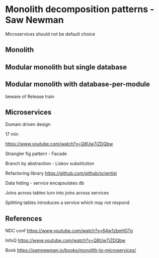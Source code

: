 
# Monolith decomposition patterns - Saw Newman

Microservices should not be default choice

## Monolith

## Modular monolith but single database

## Modular monolith with database-per-module

beware of Release train

## Microservices

Domain driven design

17 min

https://www.youtube.com/watch?v=Q8Uw7iZDQbw

Strangler fig pattern - Facade

Branch by abstraction - Liskov substitution 

Refactoring library https://github.com/github/scientist

Data hiding - service encapsulates db

Joins across tables turn into joins across services

Splitting tables introduces a service which may not respond

## References

NDC conf https://www.youtube.com/watch?v=64w1zbpHGTg

InfoQ https://www.youtube.com/watch?v=Q8Uw7iZDQbw

Book  https://samnewman.io/books/monolith-to-microservices/
